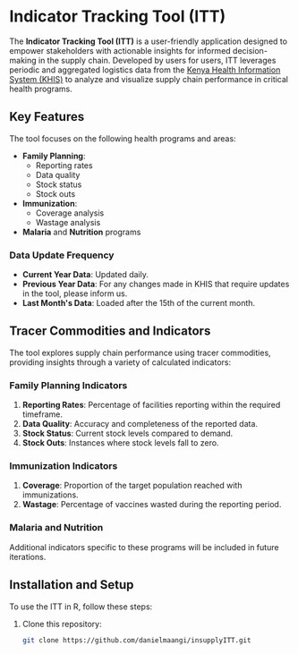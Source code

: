 # Indicator Tracking Tool (ITT)

The **Indicator Tracking Tool (ITT)** is a user-friendly application designed to empower stakeholders with actionable insights for informed decision-making in the supply chain. Developed by users for users, ITT leverages periodic and aggregated logistics data from the [Kenya Health Information System (KHIS)](https://hiskenya.org/) to analyze and visualize supply chain performance in critical health programs.

## Key Features

The tool focuses on the following health programs and areas:

- **Family Planning**: 
  - Reporting rates
  - Data quality
  - Stock status
  - Stock outs
- **Immunization**:
  - Coverage analysis
  - Wastage analysis
- **Malaria** and **Nutrition** programs

### Data Update Frequency
- **Current Year Data**: Updated daily.
- **Previous Year Data**: For any changes made in KHIS that require updates in the tool, please inform us.
- **Last Month's Data**: Loaded after the 15th of the current month.

## Tracer Commodities and Indicators

The tool explores supply chain performance using tracer commodities, providing insights through a variety of calculated indicators:

### Family Planning Indicators
1. **Reporting Rates**: Percentage of facilities reporting within the required timeframe.
2. **Data Quality**: Accuracy and completeness of the reported data.
3. **Stock Status**: Current stock levels compared to demand.
4. **Stock Outs**: Instances where stock levels fall to zero.

### Immunization Indicators
1. **Coverage**: Proportion of the target population reached with immunizations.
2. **Wastage**: Percentage of vaccines wasted during the reporting period.

### Malaria and Nutrition
Additional indicators specific to these programs will be included in future iterations.

## Installation and Setup

To use the ITT in R, follow these steps:

1. Clone this repository:
   ```bash
   git clone https://github.com/danielmaangi/insupplyITT.git

